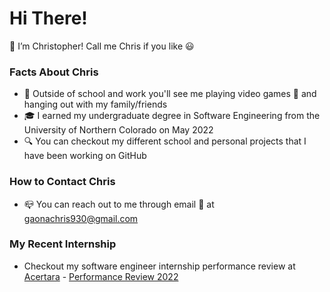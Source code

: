 # Hi There!

👋 I’m Christopher! Call me Chris if you like 😃

### Facts About Chris

- 👀 Outside of school and work you'll see me playing video games 👾 and hanging out with my family/friends
- 🎓 I earned my undergraduate degree in Software Engineering from the University of Northern Colorado on May 2022
- 🔍 You can checkout my different school and personal projects that I have been working on GitHub

### How to Contact Chris

- 📪 You can reach out to me through email 📧 at gaonachris930@gmail.com

### My Recent Internship

- Checkout my software engineer internship performance review at [Acertara](https://acertaralabs.com/) - [Performance Review 2022](https://drive.google.com/file/d/1C4JvvOJ-NbgGnz_S2PMzCzJZU5T7Y1m8/view?usp=sharing)

<!---
cgaona1/cgaona1 is a ✨ special ✨ repository because its `README.md` (this file) appears on your GitHub profile.
You can click the Preview link to take a look at your changes.
--->
